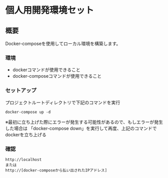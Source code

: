 # 個人用開発環境セット

## 概要
Docker-composeを使用してローカル環境を構築します。

### 環境
* dockerコマンドが使用できること
* docker-composeコマンドが使用できること

### セットアップ
プロジェクトルートディレクトリで下記のコマンドを実行

```
docker-compose up -d
```

※最初に立ち上げた際にエラーが発生する可能性があるので、もしエラーが発生した場合は
「docker-compose down」を実行して再度、上記のコマンドでdockerを立ち上げる

### 確認

```
http://localhost
または
http://[docker-composeから払い出されたIPアドレス]
```